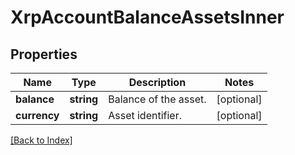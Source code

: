 # XrpAccountBalanceAssetsInner

## Properties

Name | Type | Description | Notes
------------ | ------------- | ------------- | -------------
**balance** | **string** | Balance of the asset. | [optional]
**currency** | **string** | Asset identifier. | [optional]

[[Back to Index]](../index.md)
